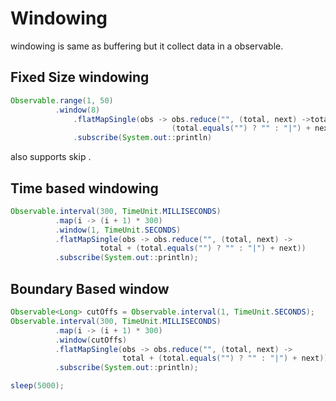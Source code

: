 
# Windowing
windowing is same as buffering but it collect data in a observable.

## Fixed Size windowing
```java
Observable.range(1, 50)
		  .window(8)
			  .flatMapSingle(obs -> obs.reduce("", (total, next) ->total + 
                                    (total.equals("") ? "" : "|") + next))
			  .subscribe(System.out::println)
```
also supports skip  .

## Time based windowing
```java
Observable.interval(300, TimeUnit.MILLISECONDS)
		  .map(i -> (i + 1) * 300)
		  .window(1, TimeUnit.SECONDS)
          .flatMapSingle(obs -> obs.reduce("", (total, next) ->
                    total + (total.equals("") ? "" : "|") + next))
          .subscribe(System.out::println);
```

## Boundary Based window
```java
Observable<Long> cutOffs = Observable.interval(1, TimeUnit.SECONDS);
Observable.interval(300, TimeUnit.MILLISECONDS)
		  .map(i -> (i + 1) * 300)
          .window(cutOffs)
          .flatMapSingle(obs -> obs.reduce("", (total, next) ->
                         total + (total.equals("") ? "" : "|") + next))
          .subscribe(System.out::println);

sleep(5000);
```
